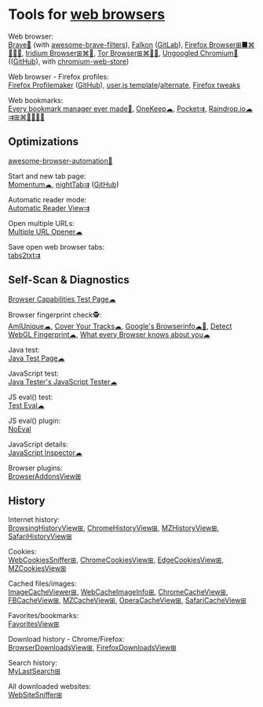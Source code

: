 
# Tools for [web browsers](https://trendless.tech/browser/)

Web browser:  
[Brave🧛](https://brave.com/) (with [awesome-brave-filters](https://github.com/astariul/awesome-brave-filters)),
[Falkon](https://www.falkon.org/) ([GitLab](https://invent.kde.org/network/falkon)),
[Firefox Browser⊞■⌘🐧🍎🤖](https://www.mozilla.org/en-US/firefox/new/),
[Iridium Browser⊞⌘🐧](https://iridiumbrowser.de/),
[Tor Browser⊞⌘🐧🤖](https://www.torproject.org/),
[Ungoogled Chromium🧛](https://ungoogled-software.github.io/) (([GitHub](https://github.com/ungoogled-software/ungoogled-chromium)), with [chromium-web-store](https://github.com/NeverDecaf/chromium-web-store))

Web browser - Firefox profiles:  
[Firefox Profilemaker](https://ffprofile.com/) ([GitHub](https://github.com/allo-/ffprofile)),
[user.js template](https://github.com/arkenfox/user.js)/[alternate](https://github.com/pyllyukko/user.js/),
[Firefox tweaks](https://github.com/loganmarchione/Firefox-tweaks/blob/master/user.js)

Web bookmarks:  
[Every bookmark manager ever made💩](https://bookmarkos.com/every-bookmark-manager-ever-made),
[OneKeep☁](https://onekeep.com/),
[Pocket⇉](https://getpocket.com/),
[Raindrop.io☁⇉⊞⌘🐧🍎🤖🔌](https://raindrop.io/)

## Optimizations

[awesome-browser-automation💩](https://github.com/angrykoala/awesome-browser-automation)

Start and new tab page:  
[Momentum☁](https://momentumdash.com/),
[nightTab⇉](https://zombiefox.github.io/nightTab/) ([GitHub](https://github.com/zombieFox/nightTab))

Automatic reader mode:  
[Automatic Reader View⇉](https://addons.mozilla.org/en-US/firefox/addon/automatic-reader-view/)

Open multiple URLs:  
[Multiple URL Opener☁](https://www.websiteplanet.com/webtools/multiple-url/)

Save open web browser tabs:  
[tabs2txt⇉](https://addons.mozilla.org/en-US/firefox/addon/tabs2txt/)

## Self-Scan & Diagnostics

[Browser Capabilities Test Page☁](https://www.cyscape.com/showbrow.asp)

Browser fingerprint check🕵️:  
[AmIUnique☁](https://amiunique.org/),
[Cover Your Tracks☁](https://coveryourtracks.eff.org/),
[Google's Browserinfo☁🧛](https://toolbox.googleapps.com/apps/browserinfo/),
[Detect WebGL Fingerprint☁](https://webbrowsertools.com/webgl-fingerprint/),
[What every Browser knows about you☁](https://webkay.robinlinus.com/)

Java test:  
[Java Test Page☁](https://www.math.uh.edu/mathonline/JavaTest/JavaTestPage.htm)

JavaScript test:  
[Java Tester's JavaScript Tester☁](https://javatester.org/javascript.html)

JS eval() test:  
[Test Eval☁](https://webbrowsertools.com/test-eval/)

JS eval() plugin:  
[NoEval](https://mybrowseraddon.com/noeval.html)

JavaScript details:  
[JavaScript Inspector☁](https://webbrowsertools.com/javascript/)

Browser plugins:  
[BrowserAddonsView⊞](https://www.nirsoft.net/utils/web_browser_addons_view.html)

## History

Internet history:  
[BrowsingHistoryView⊞](https://www.nirsoft.net/utils/browsing_history_view.html),
[ChromeHistoryView⊞](https://www.nirsoft.net/utils/chrome_history_view.html),
[MZHistoryView⊞](https://www.nirsoft.net/utils/mozilla_history_view.html),
[SafariHistoryView⊞](https://www.nirsoft.net/utils/safari_history_view.html)

Cookies:  
[WebCookiesSniffer⊞](https://www.nirsoft.net/utils/web_cookies_sniffer.html),
[ChromeCookiesView⊞](https://www.nirsoft.net/utils/chrome_cookies_view.html),
[EdgeCookiesView⊞](https://www.nirsoft.net/utils/edge_cookies_view.html),
[MZCookiesView⊞](https://www.nirsoft.net/utils/mzcv.html)

Cached files/images:  
[ImageCacheViewer⊞](https://www.nirsoft.net/utils/image_cache_viewer.html),
[WebCacheImageInfo⊞](https://www.nirsoft.net/utils/web_cache_image_info.html),
[ChromeCacheView⊞](https://www.nirsoft.net/utils/chrome_cache_view.html),
[FBCacheView⊞](https://www.nirsoft.net/utils/facebook_cache_viewer.html),
[MZCacheView⊞](https://www.nirsoft.net/utils/mozilla_cache_viewer.html),
[OperaCacheView⊞](https://www.nirsoft.net/utils/opera_cache_view.html),
[SafariCacheView⊞](https://www.nirsoft.net/utils/safari_cache_view.html)

Favorites/bookmarks:  
[FavoritesView⊞](https://www.nirsoft.net/utils/faview.html)

Download history - Chrome/Firefox:  
[BrowserDownloadsView⊞](https://www.nirsoft.net/utils/web_browser_downloads_view.html),
[FirefoxDownloadsView⊞](https://www.nirsoft.net/utils/firefox_downloads_view.html)

Search history:  
[MyLastSearch⊞](https://www.nirsoft.net/utils/my_last_search.html)

All downloaded websites:  
[WebSiteSniffer⊞](https://www.nirsoft.net/utils/web_site_sniffer.html)
